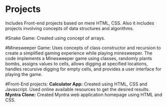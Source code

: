 # Projects
Includes Front-end projects based on mere HTML, CSS. Also it includes projects involving concepts of data structures and algorithms.

#Snake Game: 
Created using concept of arrays.

#Minesweeper Game:
Uses concepts of class constructor and recursion to create a simplified gaming experience while playing minesweeper. The code implements a Minesweeper game using classes, randomly plants bombs, assigns values to cells, allows digging at specified locations, handles recursive digging for empty cells, and provides a user interface for playing the game.

#Front-End projects:
**Calculator App:** Created using HTML, CSS and Javascript. Used online available resources to get the desired results.
**Myntra Clone:** Created Myntra web application homepage using HTML and CSS.

